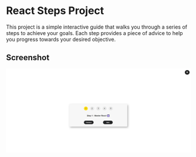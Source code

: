 # React Steps Project

This project is a simple interactive guide that walks you through a series of steps to achieve your goals. Each step provides a piece of advice to help you progress towards your desired objective.

## Screenshot
![Screenshot 1](./src/img/react-steps.png)
